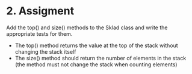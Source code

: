 # 2. Assigment
Add the top() and size() methods to the Sklad class and write the appropriate tests for them.
- The top() method returns the value at the top of the stack without changing the stack itself
- The size() method should return the number of elements in the stack (the method must not change the stack when counting elements)
